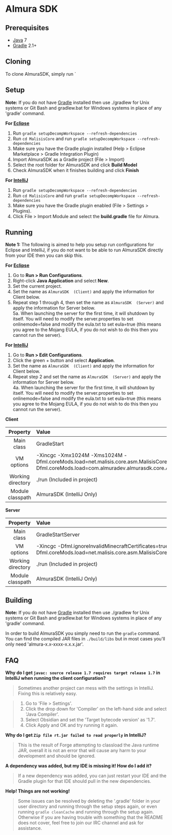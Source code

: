 Almura SDK
=============

## Prerequisites
* [Java] 7
* [Gradle] 2.1+

## Cloning
To clone AlmuraSDK, simply run `

## Setup
__Note:__ If you do not have [Gradle] installed then use ./gradlew for Unix systems or Git Bash and gradlew.bat for Windows systems in place of any 'gradle' command.

__For [Eclipse]__  
  1. Run `gradle setupDecompWorkspace --refresh-dependencies`  
  2. Run `cd MalisisCore` and run `gradle setupDecompWorkspace --refresh-dependencies`  
  3. Make sure you have the Gradle plugin installed (Help > Eclipse Marketplace > Gradle Integration Plugin)  
  4. Import AlmuraSDK as a Gradle project (File > Import)
  5. Select the root folder for AlmuraSDK  and click **Build Model**
  6. Check AlmuraSDK when it finishes building and click **Finish**

__For [IntelliJ]__  
  1. Run `gradle setupDecompWorkspace --refresh-dependencies`  
  2. Run `cd MalisisCore` and run `gradle setupDecompWorkspace --refresh-dependencies`  
  3. Make sure you have the Gradle plugin enabled (File > Settings > Plugins).  
  4. Click File > Import Module and select the **build.gradle** file for Almura.

## Running
__Note 1:__ The following is aimed to help you setup run configurations for Eclipse and IntelliJ, if you do not want to be able to run AlmuraSDK  directly from your IDE then you can skip this.

__For [Eclipse]__  
  1. Go to **Run > Run Configurations**.  
  2. Right-click **Java Application** and select **New**.  
  3. Set the current project.  
  4. Set the name as `AlmuraSDK  (Client)` and apply the information for Client below.
  5. Repeat step 1 through 4, then set the name as `AlmuraSDK  (Server)` and apply the information for Server below.  
  5a. When launching the server for the first time, it will shutdown by itself. You will need to modify the server.properties to set onlinemode=false and modify the eula.txt to set eula=true (this means you agree to the Mojang EULA, if you do not wish to do this then you cannot run the server).


__For [IntelliJ]__  
  1. Go to **Run > Edit Configurations**.  
  2. Click the green + button and select **Application**.  
  3. Set the name as `AlmuraSDK  (Client)` and apply the information for Client below.  
  4. Repeat step 2 and set the name as `AlmuraSDK  (Server)` and apply the information for Server below.  
  4a. When launching the server for the first time, it will shutdown by itself. You will need to modify the server.properties to set onlinemode=false and modify the eula.txt to set eula=true (this means you agree to the Mojang EULA, if you do not wish to do this then you cannot run the server).

__Client__

|     Property      | Value                       |
|:-----------------:|:----------------------------|
|    Main class     | GradleStart                 |
|    VM options     | -Xincgc -Xmx1024M -Xms1024M -Dfml.coreMods.load=net.malisis.core.asm.MalisisCorePlugin -Dfml.coreMods.load=com.almuradev.almurasdk.core.AlmuraSDKCoreMod |
| Working directory | ./run (Included in project) |
| Module classpath  | AlmuraSDK  (IntelliJ Only)  |

__Server__

|     Property      | Value                       |
|:-----------------:|:----------------------------|
|    Main class     | GradleStartServer           |
|    VM options     | -Xincgc -Dfml.ignoreInvalidMinecraftCertificates=true -Dfml.coreMods.load=net.malisis.core.asm.MalisisCorePlugin |
| Working directory | ./run (Included in project) |
| Module classpath  | AlmuraSDK  (IntelliJ Only)  |


## Building
__Note:__ If you do not have [Gradle] installed then use ./gradlew for Unix systems or Git Bash and gradlew.bat for Windows systems in place of any 'gradle' command.

In order to build AlmuraSDK  you simply need to run the `gradle` command. You can find the compiled JAR files in `./build/libs` but in most cases you'll only need 'almura-x.x-xxxx-x.x.x.jar'.

## FAQ
__Why do I get `javac: source release 1.7 requires target release 1.7` in IntelliJ when running the client configuration?__
>Sometimes another project can mess with the settings in IntelliJ. Fixing this is relatively easy.

>1. Go to 'File > Settings'.
>2. Click the drop down for 'Compiler' on the left-hand side and select 'Java Compiler'.
>3. Select Obsidian and set the 'Target bytecode version' as '1.7'.
>4. Click Apply and OK and try running it again.

__Why do I get `Zip file rt.jar failed to read properly` in IntelliJ?__
>This is the result of Forge attempting to classload the Java runtime JAR, overall it is not an error that will cause any harm to your development and should be ignored.

__A dependency was added, but my IDE is missing it! How do I add it?__
>If a new dependency was added, you can just restart your IDE and the Gradle plugin for that IDE should pull in the new dependencies.

__Help! Things are not working!__
>Some issues can be resolved by deleting the '.gradle' folder in your user directory and running through the setup steps again, or even running `gradle cleanCache` and running through the setup again. Otherwise if you are having trouble with something that the README does not cover, feel free to join our IRC channel and ask for assistance.

[Eclipse]: http://www.eclipse.org/
[Gradle]: http://www.gradle.org/
[IntelliJ]: http://www.jetbrains.com/idea/
[Java]: http://java.oracle.com/

